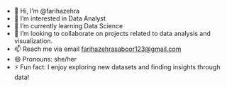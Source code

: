 - 👋 Hi, I’m @farihazehra
- 👀 I’m interested in Data Analyst
- 🌱 I’m currently learning Data Science
- 💞️ I’m looking to collaborate on projects related to data analysis and visualization.
- 📫 Reach me via email farihazehrasaboor123@gmail.com
- 😄 Pronouns: she/her
- ⚡ Fun fact: I enjoy exploring new datasets and finding insights through data!


<!---
farihazehra/farihazehra is a ✨ special ✨ repository because its `README.md` (this file) appears on your GitHub profile.
You can click the Preview link to take a look at your changes.
--->
